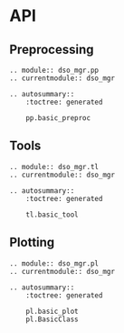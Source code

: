 # API

## Preprocessing

```{eval-rst}
.. module:: dso_mgr.pp
.. currentmodule:: dso_mgr

.. autosummary::
    :toctree: generated

    pp.basic_preproc
```

## Tools

```{eval-rst}
.. module:: dso_mgr.tl
.. currentmodule:: dso_mgr

.. autosummary::
    :toctree: generated

    tl.basic_tool
```

## Plotting

```{eval-rst}
.. module:: dso_mgr.pl
.. currentmodule:: dso_mgr

.. autosummary::
    :toctree: generated

    pl.basic_plot
    pl.BasicClass
```
